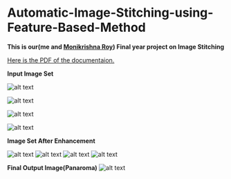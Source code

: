 # Automatic-Image-Stitching-using-Feature-Based-Method

**This is our(me and [Monikrishna Roy](https://github.com/moni-roy/)) Final year project on Image Stitching**

[Here is the PDF of the documentaion.](https://github.com/mahbubcseju/Automatic-Image-Stitching-using-Feature-Based-Method-/blob/master/FinalImageStitching.pdf)

**Input Image Set**



![alt text](https://github.com/mahbubcseju/Automatic-Image-Stitching-using-Feature-Based-Method-/blob/master/Input%20set%20(Original)/1.jpg)

![alt text](https://github.com/mahbubcseju/Automatic-Image-Stitching-using-Feature-Based-Method-/blob/master/Input%20set%20(Original)/2.jpg)

![alt text](https://github.com/mahbubcseju/Automatic-Image-Stitching-using-Feature-Based-Method-/blob/master/Input%20set%20(Original)/3.jpg)

![alt text](https://github.com/mahbubcseju/Automatic-Image-Stitching-using-Feature-Based-Method-/blob/master/Input%20set%20(Original)/4.jpg)



**Image Set After Enhancement**



![alt text](https://github.com/mahbubcseju/Automatic-Image-Stitching-using-Feature-Based-Method-/blob/master/Input%20set%20(After%20enhanced)/1.jpg)
![alt text](https://github.com/mahbubcseju/Automatic-Image-Stitching-using-Feature-Based-Method-/blob/master/Input%20set%20(After%20enhanced)/2.jpg)
![alt text](https://github.com/mahbubcseju/Automatic-Image-Stitching-using-Feature-Based-Method-/blob/master/Input%20set%20(After%20enhanced)/3.jpg)
![alt text](https://github.com/mahbubcseju/Automatic-Image-Stitching-using-Feature-Based-Method-/blob/master/Input%20set%20(After%20enhanced)/4.jpg)


**Final Output Image(Panaroma)**
![alt text](https://github.com/mahbubcseju/Automatic-Image-Stitching-using-Feature-Based-Method-/blob/master/Original%20Image/Image.jpg)
